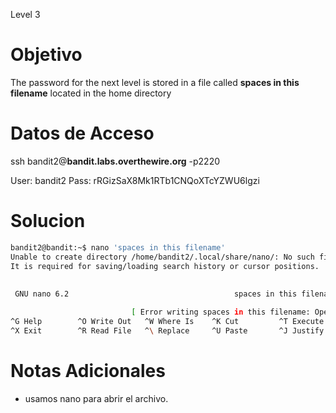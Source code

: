 Level 3
# Objetivo
The password for the next level is stored in a file called **spaces in this filename**
located in the home directory
# Datos  de Acceso 
ssh bandit2@**bandit.labs.overthewire.org** -p2220

User: bandit2 Pass: rRGizSaX8Mk1RTb1CNQoXTcYZWU6lgzi
# Solucion 

```bash
bandit2@bandit:~$ nano 'spaces in this filename'
Unable to create directory /home/bandit2/.local/share/nano/: No such file or directory
It is required for saving/loading search history or cursor positions.
 
 
 GNU nano 6.2                                     spaces in this filename *                                            aBZ0W5EmUfAf7kHTQeOwd8bauFJ2lAiG

                           [ Error writing spaces in this filename: Operation not permitted ]
^G Help        ^O Write Out   ^W Where Is    ^K Cut         ^T Execute     ^C Location    M-U Undo       M-A Set Mark
^X Exit        ^R Read File   ^\ Replace     ^U Paste       ^J Justify     ^/ Go To Line  M-E Redo       M-6 Copy


```

# Notas Adicionales
- usamos nano para abrir el archivo.


